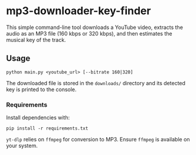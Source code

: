 # mp3-downloader-key-finder

This simple command-line tool downloads a YouTube video, extracts the audio as
an MP3 file (160 kbps or 320 kbps), and then estimates the musical key of the
track.

## Usage

```
python main.py <youtube_url> [--bitrate 160|320]
```

The downloaded file is stored in the `downloads/` directory and its detected key
is printed to the console.

### Requirements

Install dependencies with:

```
pip install -r requirements.txt
```

`yt-dlp` relies on `ffmpeg` for conversion to MP3. Ensure `ffmpeg` is available
on your system.
